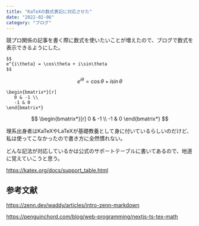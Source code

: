 ```yaml
---
title: "KaTeXの数式表記に対応させた"
date: "2022-02-06"
category: "ブログ"
---
```

競プロ関係の記事を書く際に数式を使いたいことが増えたので、ブログで数式を表示できるようにした。

```
$$
e^{i\theta} = \cos\theta + i\sin\theta
$$
```

$$
e^{i\theta} = \cos\theta + i\sin\theta
$$

```
\begin{bmatrix*}[r]
   0 & -1 \\
   -1 & 0
\end{bmatrix*}
```

$$
\begin{bmatrix*}[r]
   0 & -1 \\
   -1 & 0
\end{bmatrix*}
$$

理系出身者はKaTeXやLaTeXが基礎教養として身に付いているらしいのだけど、私は使ってこなかったので書き方に全然慣れない。

どんな記法が対応しているかは公式のサポートテーブルに書いてあるので、地道に覚えていこうと思う。

https://katex.org/docs/support_table.html

## 参考文献

https://zenn.dev/waddy/articles/intro-zenn-markdown

https://penguinchord.com/blog/web-programming/nextjs-ts-tex-math

